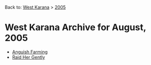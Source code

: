 Back to: [West Karana](/posts/westkarana.md) > [2005](/posts/2005/westkarana.md)
# West Karana Archive for August, 2005

* [Anguish Farming](2527.md)
* [Raid Her Gently](2529.md)
